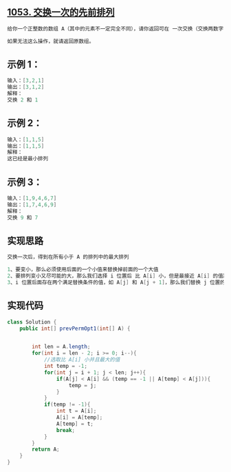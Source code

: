 ## **[1053. 交换一次的先前排列](https://leetcode-cn.com/problems/previous-permutation-with-one-swap/)**

```java
给你一个正整数的数组 A（其中的元素不一定完全不同），请你返回可在 一次交换（交换两数字 A[i] 和 A[j] 的位置）后得到的、按字典序排列小于 A 的最大可能排列。

如果无法这么操作，就请返回原数组。
```



 

## **示例 1：**

```java
输入：[3,2,1]
输出：[3,1,2]
解释：
交换 2 和 1
```





## **示例 2：**

```java
输入：[1,1,5]
输出：[1,1,5]
解释： 
这已经是最小排列
```



## **示例 3：**

```java
输入：[1,9,4,6,7]
输出：[1,7,4,6,9]
解释：
交换 9 和 7
```





## **实现思路**

```java
交换一次后，得到在所有小于 A 的排列中的最大排列

1、要变小，那么必须使用后面的一个小值来替换掉前面的一个大值
2、要排列变小又尽可能的大，那么我们选择 i 位置后 比 A[i] 小，但是最接近 A[i] 的值跟 A[i] 进行交换
3、i 位置后面存在两个满足替换条件的值，如 A[j] 和 A[j + 1]，那么我们替换 j 位置的值，因为 A[i] > A[j]，替换后保证了高位的 A[j] > A[j + 1]
```



## **实现代码**

```java
class Solution {
    public int[] prevPermOpt1(int[] A) {


        int len = A.length;
        for(int i = len - 2; i >= 0; i--){
            //选取比 A[i] 小并且最大的值
            int temp = -1;
            for(int j = i + 1; j < len; j++){
                if(A[j] < A[i] && (temp == -1 || A[temp] < A[j])){
                    temp = j;
                }
            }
            if(temp != -1){
                int t = A[i];
                A[i] = A[temp];
                A[temp] = t;
                break;
            }
        }
        return A;
    }
}
```

